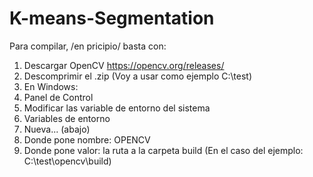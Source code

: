 # K-means-Segmentation

Para compilar, /en pricipio/ basta con:
1. Descargar OpenCV https://opencv.org/releases/
2. Descomprimir el .zip (Voy a usar como ejemplo C:\test)
3. En Windows: 
  1. Panel de Control
  2. Modificar las variable de entorno del sistema 
  3. Variables de entorno 
  4. Nueva... (abajo)
  5. Donde pone nombre: OPENCV
  6. Donde pone valor: la ruta a la carpeta build (En el caso del ejemplo: C:\test\opencv\build)
